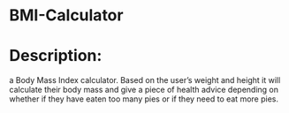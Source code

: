 # BMI-Calculator
# Description:
a Body Mass Index calculator. Based on the user’s weight and height it will calculate their body mass and give a piece of health advice depending on whether if they have eaten too many pies or if they need to eat more pies.

